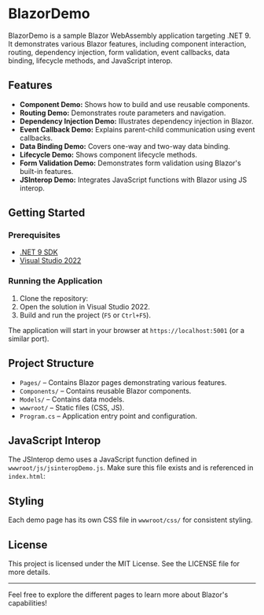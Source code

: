 # BlazorDemo

BlazorDemo is a sample Blazor WebAssembly application targeting .NET 9. It demonstrates various Blazor features, including component interaction, routing, dependency injection, form validation, event callbacks, data binding, lifecycle methods, and JavaScript interop.

## Features

- **Component Demo:** Shows how to build and use reusable components.
- **Routing Demo:** Demonstrates route parameters and navigation.
- **Dependency Injection Demo:** Illustrates dependency injection in Blazor.
- **Event Callback Demo:** Explains parent-child communication using event callbacks.
- **Data Binding Demo:** Covers one-way and two-way data binding.
- **Lifecycle Demo:** Shows component lifecycle methods.
- **Form Validation Demo:** Demonstrates form validation using Blazor's built-in features.
- **JSInterop Demo:** Integrates JavaScript functions with Blazor using JS interop.

## Getting Started

### Prerequisites

- [.NET 9 SDK](https://dotnet.microsoft.com/download/dotnet/9.0)
- [Visual Studio 2022](https://visualstudio.microsoft.com/vs/)

### Running the Application

1. Clone the repository:
2. Open the solution in Visual Studio 2022.
3. Build and run the project (`F5` or `Ctrl+F5`).

The application will start in your browser at `https://localhost:5001` (or a similar port).

## Project Structure

- `Pages/` – Contains Blazor pages demonstrating various features.
- `Components/` – Contains reusable Blazor components.
- `Models/` – Contains data models.
- `wwwroot/` – Static files (CSS, JS).
- `Program.cs` – Application entry point and configuration.

## JavaScript Interop

The JSInterop demo uses a JavaScript function defined in `wwwroot/js/jsinteropDemo.js`. Make sure this file exists and is referenced in `index.html`:

## Styling

Each demo page has its own CSS file in `wwwroot/css/` for consistent styling.

## License

This project is licensed under the MIT License.
See the LICENSE file for more details.

---

Feel free to explore the different pages to learn more about Blazor's capabilities!